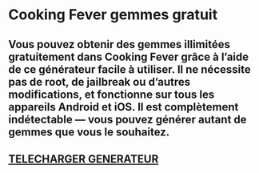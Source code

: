 # Cooking Fever gemmes gratuit
## Vous pouvez obtenir des gemmes illimitées gratuitement dans Cooking Fever grâce à l’aide de ce générateur facile à utiliser. Il ne nécessite pas de root, de jailbreak ou d’autres modifications, et fonctionne sur tous les appareils Android et iOS. Il est complètement indétectable — vous pouvez générer autant de gemmes que vous le souhaitez.

## [TELECHARGER GENERATEUR](https://cosmicfiles.info/cl/i/7d2evg)


